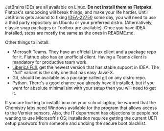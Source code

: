 JetBrains IDEs are all available on Linux. **Do not install them as Flatpaks.** Flatpak's sandboxing will break things, and make your life harder. Until JetBrains gets around to fixing [IDEA-22750](https://youtrack.jetbrains.com/issue/IDEA-22750/Debian-package-build-script-provided) some day, you will need to use a third party repository on Ubuntu or your preferred distro. (Alternatively, classic snap packages or Toolbox are available). Once you have IDEA installed, steps are mostly the same as the ones in README.md.

Other things to install:
* Microsoft Teams. They have an official Linux client and a package repo for it. Flathub also has an unofficial client. Having a Teams client is mandatory for productive team work.
* [Liberica Full](https://bell-sw.com/pages/repositories/), get the newest version that has stable support in IDEA. The "full" variant is the only one that has easy JavaFX.
* Git, should be available as a package called git on any distro repo.
* Python. There's a good chance you already have it installed, but if you went for absolute minimalisim with your setup then you will need to get it.

If you are looking to install Linux on your school laptop, be warned that the Chemistry labs need Windows available for the program that allows access to the Vernier sensors. Also, the IT department has objections to people not wanting to use Microsoft's OS; installation requires getting the current UEFI setup password from someone and undoing the secure boot blacklist.

